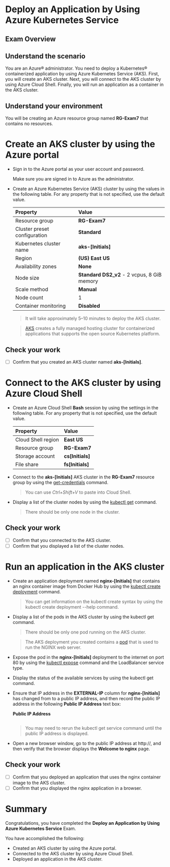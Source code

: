 # Deploy an Application by Using Azure Kubernetes Service

## Exam Overview

## Understand the scenario

You are an Azure® administrator. You need to deploy a Kubernetes® containerized application by using Azure Kubernetes Service (AKS). First, you will create an AKS cluster. Next, you will connect to the AKS cluster by using Azure Cloud Shell. Finally, you will run an application as a container in the AKS cluster.

## Understand your environment

You will be creating an Azure resource group named **RG-Exam7** that contains no resources.

# Create an AKS cluster by using the Azure portal

- Sign in to the Azure portal as your user account and password.

  Make sure you are signed in to Azure as the administrator.

- Create an Azure Kubernetes Service (AKS) cluster by using the values in the following table. For any property that is not specified, use the default value.

  | Property                     | Value                                       |
  | :--------------------------- | :------------------------------------------ |
  | Resource group               | **RG-Exam7**                                |
  | Cluster preset configuration | **Standard**                                |
  | Kubernetes cluster name      | **aks-[Initials]**                          |
  | Region                       | **(US) East US**                            |
  | Availability zones           | **None**                                    |
  | Node size                    | **Standard DS2_v2** - 2 vcpus, 8 GiB memory |
  | Scale method                 | **Manual**                                  |
  | Node count                   | 1                                           |
  | Container monitoring         | **Disabled**                                |

  >It will take approximately 5–10 minutes to deploy the AKS cluster.

  >[AKS](https://docs.microsoft.com/en-us/azure/aks/intro-kubernetes) creates a fully managed hosting cluster for containerized applications that supports the open source Kubernetes platform.

## Check your work

- [ ] Confirm that you created an AKS cluster named **aks-[Initials]**.

# Connect to the AKS cluster by using Azure Cloud Shell

- Create an Azure Cloud Shell **Bash** session by using the settings in the following table. For any property that is not specified, use the default value.

  | Property           | Value            |
  | :----------------- | :--------------- |
  | Cloud Shell region | **East US**      |
  | Resource group     | **RG-Exam7**     |
  | Storage account    | **cs[Initials]** |
  | File share         | **fs[Initials]** |

- Connect to the **aks-[Initials]** AKS cluster in the **RG-Exam7** resource group by using the [get-credentials](https://docs.microsoft.com/en-us/cli/azure/aks?view=azure-cli-latest#az_aks_get_credentials) command.

  >You can use *Ctrl+Shift+V* to paste into Cloud Shell.

- Display a list of the cluster nodes by using the [kubectl get](https://kubernetes.io/docs/reference/generated/kubectl/kubectl-commands#get) command.

  >There should be only one node in the cluster.

## Check your work

- [ ] Confirm that you connected to the AKS cluster.
- [ ] Confirm that you displayed a list of the cluster nodes.

# Run an application in the AKS cluster

- Create an application deployment named **nginx-[Initials]** that contains an nginx container image from Docker Hub by using the [kubectl create deployment](https://kubernetes.io/docs/reference/generated/kubectl/kubectl-commands#-em-deployment-em-) command.

  >You can get information on the kubectl create syntax by using the kubectl create deployment --help command.

- Display a list of the pods in the AKS cluster by using the kubectl get command.

  > There should be only one pod running on the AKS cluster.

  > The AKS deployment you created contains a [pod](https://docs.microsoft.com/en-us/azure/aks/concepts-clusters-workloads#pods) that is used to run the NGINX web server.

- Expose the pod in the **nginx-[Initials]** deployment to the internet on port 80 by using the [kubectl expose](https://kubernetes.io/docs/reference/generated/kubectl/kubectl-commands#expose) command and the LoadBalancer service type.

- Display the status of the available services by using the kubectl get command.

- Ensure that IP address in the **EXTERNAL-IP** column for **nginx-[Initials]** has changed from **<pending>** to a public IP address, and then record the public IP address in the following **Public IP Address** text box:

  **Public IP Address**

  ```
  
  ```

  >You may need to rerun the kubectl get service command until the public IP address is displayed.

- Open a new browser window, go to the public IP address at http://, and then verify that the browser displays the **Welcome to nginx** page.

## Check your work

- [ ] Confirm that you deployed an application that uses the nginx container image to the AKS cluster.
- [ ] Confirm that you displayed the nginx application in a browser.

# Summary

Congratulations, you have completed the **Deploy an Application by Using Azure Kubernetes Service** Exam.

You have accomplished the following:

- Created an AKS cluster by using the Azure portal.
- Connected to the AKS cluster by using Azure Cloud Shell.
- Deployed an application in the AKS cluster.